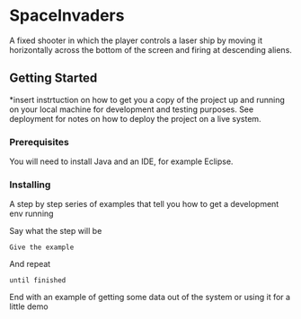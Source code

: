 # SpaceInvaders
A fixed shooter in which the player controls a laser ship by moving it horizontally across the bottom of the screen and firing at descending aliens.

## Getting Started
*insert instrtuction on how to get you a copy of the project up and running on your local machine for development and testing purposes. See deployment for notes on how to deploy the project on a live system.

### Prerequisites

You will need to install Java and an IDE, for example Eclipse.

### Installing

A step by step series of examples that tell you how to get a development env running

Say what the step will be

```
Give the example
```

And repeat

```
until finished
```

End with an example of getting some data out of the system or using it for a little demo
